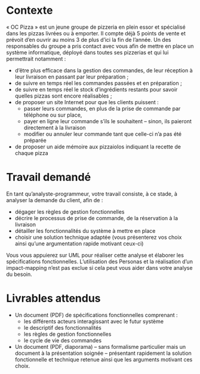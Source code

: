 # Contexte
« OC Pizza » est un jeune groupe de pizzeria en plein essor et spécialisé dans les pizzas livrées ou à emporter. Il compte déjà 5 points de vente et prévoit d’en ouvrir au moins 3 de plus d’ici la fin de l’année. Un des responsables du groupe a pris contact avec vous afin de mettre en place un système informatique, déployé dans toutes ses pizzerias et qui lui permettrait notamment :

* d’être plus efficace dans la gestion des commandes, de leur réception à leur livraison en passant par leur préparation ;
* de suivre en temps réel les commandes passées et en préparation ;
* de suivre en temps réel le stock d’ingrédients restants pour savoir quelles pizzas sont encore réalisables ;
* de proposer un site Internet pour que les clients puissent :
    * passer leurs commandes, en plus de la prise de commande par téléphone ou sur place,
    * payer en ligne leur commande s’ils le souhaitent – sinon, ils paieront directement à la livraison
    * modifier ou annuler leur commande tant que celle-ci n’a pas été préparée
* de proposer un aide mémoire aux pizzaiolos indiquant la recette de chaque pizza

# Travail demandé
En tant qu’analyste-programmeur, votre travail consiste, à ce stade, à analyser la demande du client, afin de :

* dégager les règles de gestion fonctionnelles
* décrire le processus de prise de commande, de la réservation à la livraison
* détailler les fonctionnalités du système à mettre en place
* choisir une solution technique adaptée (vous présenterez vos choix ainsi qu’une argumentation rapide motivant ceux-ci)

Vous vous appuierez sur UML pour réaliser cette analyse et élaborer les spécifications fonctionnelles. L’utilisation des Personas et la réalisation d’un impact-mapping n’est pas exclue si cela peut vous aider dans votre analyse du besoin.

# Livrables attendus

* Un document (PDF) de spécifications fonctionnelles comprenant :
    * les différents acteurs interagissant avec le futur système
    * le descriptif des fonctionnalités
    * les règles de gestion fonctionnelles
    * le cycle de vie des commandes
* Un document (PDF, diaporama) – sans formalisme particulier mais un document à la présentation soignée – présentant rapidement la solution fonctionnelle et technique retenue ainsi que les arguments motivant ces choix.